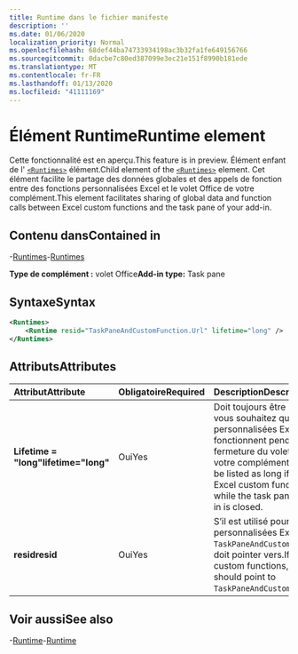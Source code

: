 ```yaml
---
title: Runtime dans le fichier manifeste
description: ''
ms.date: 01/06/2020
localization_priority: Normal
ms.openlocfilehash: 68def44ba74733934198ac3b32fa1fe649156766
ms.sourcegitcommit: 0dacbe7c80ed387099e3ec21e151f8990b181ede
ms.translationtype: MT
ms.contentlocale: fr-FR
ms.lasthandoff: 01/13/2020
ms.locfileid: "41111169"
---
```

# <a name="runtime-element"></a><span data-ttu-id="616f5-102">Élément Runtime</span><span class="sxs-lookup"><span data-stu-id="616f5-102">Runtime element</span></span>

<span data-ttu-id="616f5-103">Cette fonctionnalité est en aperçu.</span><span class="sxs-lookup"><span data-stu-id="616f5-103">This feature is in preview.</span></span> <span data-ttu-id="616f5-104">Élément enfant de l' [`<Runtimes>`](runtime.md) élément.</span><span class="sxs-lookup"><span data-stu-id="616f5-104">Child element of the [`<Runtimes>`](runtime.md) element.</span></span> <span data-ttu-id="616f5-105">Cet élément facilite le partage des données globales et des appels de fonction entre des fonctions personnalisées Excel et le volet Office de votre complément.</span><span class="sxs-lookup"><span data-stu-id="616f5-105">This element facilitates sharing of global data and function calls between Excel custom functions and the task pane of your add-in.</span></span> 

## <a name="contained-in"></a><span data-ttu-id="616f5-106">Contenu dans</span><span class="sxs-lookup"><span data-stu-id="616f5-106">Contained in</span></span>

<span data-ttu-id="616f5-107">-[Runtimes](runtimes.md)</span><span class="sxs-lookup"><span data-stu-id="616f5-107">-[Runtimes](runtimes.md)</span></span>

<span data-ttu-id="616f5-108">**Type de complément :** volet Office</span><span class="sxs-lookup"><span data-stu-id="616f5-108">**Add-in type:** Task pane</span></span>

## <a name="syntax"></a><span data-ttu-id="616f5-109">Syntaxe</span><span class="sxs-lookup"><span data-stu-id="616f5-109">Syntax</span></span>

```XML
<Runtimes>
    <Runtime resid="TaskPaneAndCustomFunction.Url" lifetime="long" />
</Runtimes>
```

## <a name="attributes"></a><span data-ttu-id="616f5-110">Attributs</span><span class="sxs-lookup"><span data-stu-id="616f5-110">Attributes</span></span>

|  <span data-ttu-id="616f5-111">Attribut</span><span class="sxs-lookup"><span data-stu-id="616f5-111">Attribute</span></span>  |  <span data-ttu-id="616f5-112">Obligatoire</span><span class="sxs-lookup"><span data-stu-id="616f5-112">Required</span></span>  |  <span data-ttu-id="616f5-113">Description</span><span class="sxs-lookup"><span data-stu-id="616f5-113">Description</span></span>  |
|:-----|:-----|:-----|
|  <span data-ttu-id="616f5-114">**Lifetime = "long"**</span><span class="sxs-lookup"><span data-stu-id="616f5-114">**lifetime="long"**</span></span>  |  <span data-ttu-id="616f5-115">Oui</span><span class="sxs-lookup"><span data-stu-id="616f5-115">Yes</span></span>  | <span data-ttu-id="616f5-116">Doit toujours être mentionné si vous souhaitez que les fonctions personnalisées Excel fonctionnent pendant la fermeture du volet Office de votre complément.</span><span class="sxs-lookup"><span data-stu-id="616f5-116">Should always be listed as long if you want Excel custom functions to work while the task pane of your add-in is closed.</span></span> |
|  <span data-ttu-id="616f5-117">**resid**</span><span class="sxs-lookup"><span data-stu-id="616f5-117">**resid**</span></span>  |  <span data-ttu-id="616f5-118">Oui</span><span class="sxs-lookup"><span data-stu-id="616f5-118">Yes</span></span>  | <span data-ttu-id="616f5-119">S’il est utilisé pour les fonctions personnalisées Excel `resid` , `TaskPaneAndCustomFunction.Url`le doit pointer vers.</span><span class="sxs-lookup"><span data-stu-id="616f5-119">If used for Excel custom functions, the `resid` should point to `TaskPaneAndCustomFunction.Url`.</span></span> |

## <a name="see-also"></a><span data-ttu-id="616f5-120">Voir aussi</span><span class="sxs-lookup"><span data-stu-id="616f5-120">See also</span></span>

<span data-ttu-id="616f5-121">-[Runtime](runtime.md)</span><span class="sxs-lookup"><span data-stu-id="616f5-121">-[Runtime](runtime.md)</span></span>
